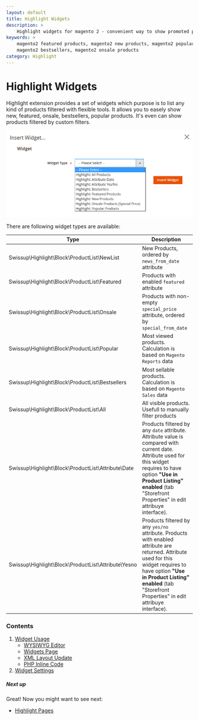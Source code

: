 ```yaml
---
layout: default
title: Highlight Widgets
description: >
    Highlight widgets for magento 2 - convenient way to show promoted products on your store
keywords: >
    magento2 featured products, magento2 new products, magento2 popular products,
    magento2 bestsellers, magento2 onsale products
category: Highlight
---
```


# Highlight Widgets

Highlight extension provides a set of widgets which purpose is to list any kind
of products filtered with flexible tools. It allows you to easely show new,
featured, onsale, bestsellers, popular products. It's even can show products
filtered by custom filters.

![Highlight Widgets](/images/m2/highlight/widgets_dropdown.png)

There are following widget types are available:

Type                                                | Description
----------------------------------------------------|------------
Swissup\Highlight\Block\ProductList\NewList         | New Products, ordered by `news_from_date` attribute
Swissup\Highlight\Block\ProductList\Featured        | Products with enabled `featured` attribute
Swissup\Highlight\Block\ProductList\Onsale          | Products with non-empty `special_price` attribute, ordered by `special_from_date`
Swissup\Highlight\Block\ProductList\Popular         | Most viewed products. Calculation is based on `Magento Reports` data
Swissup\Highlight\Block\ProductList\Bestsellers     | Most sellable products. Calculation is based on `Magento Sales` data
Swissup\Highlight\Block\ProductList\All             | All visible products. Usefull to manually filter products
Swissup\Highlight\Block\ProductList\Attribute\Date  | Products filtered by any `date` attribute. Attribute value is compared with current date. Attribute used for this widget requires to have option **"Use in Product Listing" enabled** (tab "Storefront Properties" in edit attribuye interface).
Swissup\Highlight\Block\ProductList\Attribute\Yesno | Products filtered by any `yes/no` attribute. Products with enabled attribute are returned. Attribute used for this widget requires to have option **"Use in Product Listing" enabled** (tab "Storefront Properties" in edit attribuye interface).

### Contents

1. [Widget Usage](usage/)
    - [WYSIWYG Editor](usage/#wysiwyg-editor)
    - [Widgets Page](usage/#widgets-page)
    - [XML Layout Update](usage/#xml-layout-update)
    - [PHP Inline Code](usage/#php-inline-code)
2. [Widget Settings](settings/)

##### Next up

Great! Now you might want to see next:

- [Highlight Pages](/m2/extensions/highlight/pages/)
